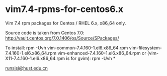 vim7.4-rpms-for-centos6.x
=========================

Vim 7.4 rpm packages for Centos / RHEL 6.x, x86_64 only.

Source code is taken from Centos 7.0:
http://vault.centos.org/7.0.1406/os/Source/SPackages/

To install:
rpm -Uvh vim-common-7.4.160-1.el6.x86_64.rpm vim-filesystem-7.4.160-1.el6.x86_64.rpm vim-enhanced-7.4.160-1.el6.x86_64.rpm
or (vim-X11-7.4.160-1.el6.x86_64.rpm is for gvim):
rpm -Uvh *

runsisi@hust.edu.cn